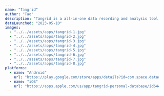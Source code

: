 ```yaml
---
name: "Tangrid"
author: "Tao"
description: "Tangrid is a all-in-one data recording and analysis tool, that makes tracking various aspects of your life easy and exhibition. From budgeting and journaling to goods management, habit tracking, mood monitoring, fitness tracking, exam results and more."
dateLaunched: "2023-05-10"
images:
  - "../../assets/apps/tangrid-1.jpg"
  - "../../assets/apps/tangrid-2.jpg"
  - "../../assets/apps/tangrid-3.jpg"
  - "../../assets/apps/tangrid-4.jpg"
  - "../../assets/apps/tangrid-5.jpg"
  - "../../assets/apps/tangrid-6.jpg"
  - "../../assets/apps/tangrid-7.jpg"
  - "../../assets/apps/tangrid-8.jpg"
platforms:
  - name: "Android"
    url: "https://play.google.com/store/apps/details?id=com.space.dataark.taotao"
  - name: "iOS"
    url: "https://apps.apple.com/us/app/tangrid-personal-database/id6447676776"
---
```

